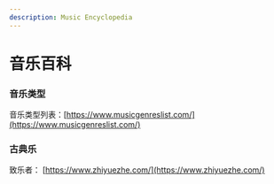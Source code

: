 ```yaml
---
description: Music Encyclopedia
---
```


# 音乐百科

### 音乐类型

音乐类型列表：[https://www.musicgenreslist.com/](https://www.musicgenreslist.com/)

### 古典乐

 致乐者： [https://www.zhiyuezhe.com/](https://www.zhiyuezhe.com/)

